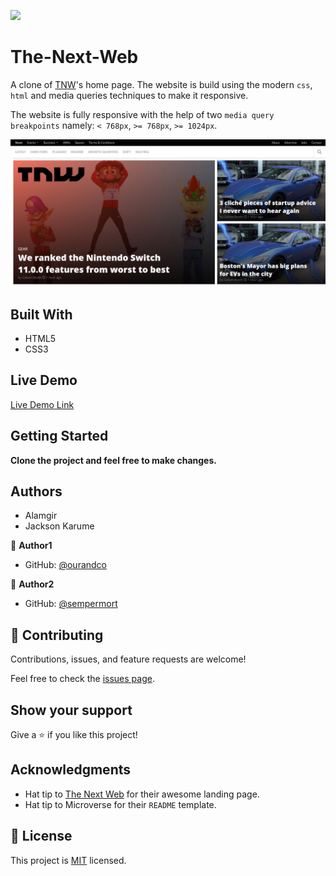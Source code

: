 ![](https://img.shields.io/badge/Microverse-blueviolet)

# The-Next-Web

A clone of [TNW](https://raw.githack.com/ourandco/The-Next-Web/feature-branch-2/index.html)'s home page. The website is build using the modern `css`, `html` and media queries techniques to make it responsive.

The website is fully responsive with the help of two `media query` `breakpoints` namely: `< 768px`, `>= 768px`, `>= 1024px`.

![screenshot of The-Next-Web](./images/screenshoted.jpg)


## Built With

- HTML5
- CSS3

## Live Demo

[Live Demo Link](https://raw.githack.com/ourandco/The-Next-Web/feature-branch-2/index.html)


## Getting Started

**Clone the project and feel free to make changes.**

## Authors

- Alamgir
- Jackson Karume

👤 **Author1**

- GitHub: [@ourandco](https://github.com/ourandco)


👤 **Author2**

- GitHub: [@sempermort](https://github.com/sempermort)


## 🤝 Contributing

Contributions, issues, and feature requests are welcome!

Feel free to check the [issues page](issues/).

## Show your support

Give a ⭐️ if you like this project!

## Acknowledgments

- Hat tip to [The Next Web](https://thenextweb.com/) for their awesome landing page.
- Hat tip to Microverse for their `README` template.

## 📝 License

This project is [MIT](lic.url) licensed.
